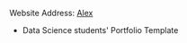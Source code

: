 Website Address: [Alex](https://alesandrsokirka.github.io/portfolio_DS/)
- Data Science students' Portfolio Template

